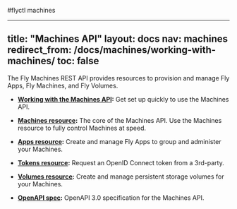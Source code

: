 #flyctl machines

---
title: "Machines API"
layout: docs
nav: machines
redirect_from: /docs/machines/working-with-machines/
toc: false
---

The Fly Machines REST API provides resources to provision and manage Fly Apps, Fly Machines, and Fly Volumes.


* **[Working with the Machines API](/docs/machines/api/working-with-machines-api):** Get set up quickly to use the Machines API.

* **[Machines resource](/docs/machines/api/machines-resource):** The core of the Machines API. Use the Machines resource to fully control Machines at speed.

* **[Apps resource](/docs/machines/api/apps-resource):** Create and manage Fly Apps to group and administer your Machines.

* **[Tokens resource](/docs/machines/api/tokens-resource):** Request an OpenID Connect token from a 3rd-party.

* **[Volumes resource](/docs/machines/api/volumes-resource):** Create and manage persistent storage volumes for your Machines.

* **[OpenAPI spec](https://docs.machines.dev/+external):** OpenAPI 3.0 specification for the Machines API.
